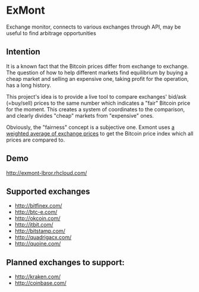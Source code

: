 # ExMont
Exchange monitor, connects to various exchanges through API, may be useful to find arbitrage opportunities

## Intention
It is a known fact that the Bitcoin prices differ from exchange to exchange. The question of how to help different markets find equilibrium by buying a cheap market and selling an expensive one, taking profit for the operation, has a long history.

This project's idea is to provide a live tool to compare exchanges' bid/ask (=buy/sell) prices to the same number which indicates a "fair" Bitcoin price for the moment. This creates a system of coordinates to the comparison, and clearly divides "cheap" markets from "expensive" ones.

Obviously, the "fairness" concept is a subjective one. Exmont uses [a weighted average of exchange prices](https://kaiko.com/) to get the Bitcoin price index which all prices are compared to.

## Demo
http://exmont-lbror.rhcloud.com/

## Supported exchanges
* http://bitfinex.com/
* http://btc-e.com/
* http://okcoin.com/
* http://itbit.com/
* http://bitstamp.com/
* http://quadrigacx.com/
* http://quoine.com/

## Planned exchanges to support:
* http://kraken.com/
* http://coinbase.com/

